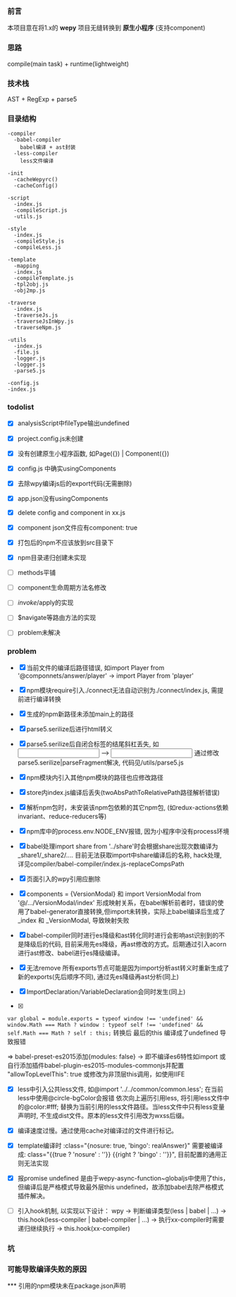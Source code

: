 ### 前言
本项目意在将1.x的 **wepy** 项目无缝转换到 **原生小程序** (支持component)

### 思路
compile(main task) + runtime(lightweight)

### 技术栈
AST + RegExp + parse5

### 目录结构
```
-compiler
  -babel-compiler
    babel编译 + ast封装
  -less-compiler
    less文件编译

-init
  -cacheWepyrc()
  -cacheConfig()

-script
  -index.js
  -compileScript.js
  -utils.js

-style
  -index.js
  -compileStyle.js
  -compileLess.js

-template
  -mapping
  -index.js
  -compileTemplate.js
  -tpl2obj.js
  -obj2mp.js

-traverse
  -index.js
  -traverseJs.js
  -traverseJsInWpy.js
  -traverseNpm.js

-utils
  -index.js
  -file.js
  -logger.js
  -logger.js
  -parse5.js

-config.js
-index.js
```

### todolist

- [x] analysisScript中fileType输出undefined

- [x] project.config.js未创建

- [x] 没有创建原生小程序函数, 如Page({}) | Component({})

- [x] config.js 中确实usingComponents

- [x] 去除wpy编译js后的export代码(无需删除)

- [x] app.json没有usingComponents

- [x] delete config and component in xx.js

- [x] component json文件应有component: true

- [x] 打包后的npm不应该放到src目录下

- [x] npm目录递归创建未实现

- [ ] methods平铺

- [ ] component生命周期方法名修改

- [ ] $invoke/$apply的实现

- [ ] $navigate等路由方法的实现

- [ ] problem未解决

### problem

- [x] 当前文件的编译后路径错误, 如import Player from '@componnets/answer/player' -> import Player from 'player'

- [x] npm模块require引入./connect无法自动识别为./connect/index.js, 需提前进行编译转换

- [x] 生成的npm新路径未添加main上的路径

- [x] parse5.serilize后进行html转义

- [x] parse5.serilize后自闭合标签的结尾斜杠丢失, 如<input /> --> <input >
  通过修改parse5.serilize|parseFragment解决, 代码见/utils/parse5.js

- [x] npm模块内引入其他npm模块的路径也应修改路径

- [x] store内index.js编译后丢失(twoAbsPathToRelativePath路径解析错误)

- [x] 解析npm包时，未安装该npm包依赖的其它npm包, (如redux-actions依赖invariant、reduce-reducers等)

- [x] npm库中的process.env.NODE_ENV报错, 因为小程序中没有process环境

- [x] babel处理import share from '../share'时会根据share出现次数编译为_share1/_share2/.... 目前无法获取import中share编译后的名称, hack处理, 详见compiler/babel-compiler/index.js-replaceCompsPath

- [x] 页面引入的wpy引用应删除

- [x] components = {VersionModal} 和 import VersionModal from '@/.../VersionModal/index' 形成映射关系，在babel解析前者时，错误的使用了babel-generator直接转换,但import未转换，实际上babel编译后生成了_index 和 _VersionModal, 导致映射失败

- [x] babel-compiler同时进行es降级和ast转化同时进行会影响ast识别到的不是降级后的代码, 目前采用先es降级，再ast修改的方式。后期通过引入acorn进行ast修改、babel进行es降级编译。

- [x] 无法remove 所有exports节点可能是因为import分析ast转义时重新生成了新的exports(先后顺序不同), 通过先es降级再ast分析(同上)

- [x] ImportDeclaration/VariableDeclaration会同时发生(同上)

- [x] 
`var global = module.exports = typeof window !== 'undefined' && window.Math === Math ? window : typeof self !== 'undefined' && self.Math === Math ? self : this;`
转换后 最后的this 编译成了undefined 导致报错

=> babel-preset-es2015添加{modules: false} -> 即不编译es6特性如import
  或自行添加插件babel-plugin-es2015-modules-commonjs并配置 "allowTopLevelThis": true
  或修改为非顶层this调用，如使用IIFE

- [x] less中引入公共less文件, 如@import '../../common/common.less'; 在当前less中使用@circle-bgColor会报错
  依次向上遍历引用less, 将引用less文件中的@color:#fff; 替换为当前引用的less文件路径。当less文件中只有less变量声明时, 不生成dist文件。原本的less文件引用改为wxss后缀。

- [x] 编译速度过慢。通过使用cache对编译过的文件进行标记。

- [x] template编译时 :class="{nosure: true, 'bingo': realAnswer}" 需要被编译成:
      class="{{true ? 'nosure' : ''}} {{right ? 'bingo' : ''}}", 目前配置的通用正则无法实现

- [x] 报promise undefined 是由于wepy-async-function~globaljs中使用了this，但编译后是严格模式导致最外层this undefined，故添加babel去除严格模式插件解决。

- [ ] 引入hook机制, 以实现以下设计：
      wpy -> 判断编译类型(less | babel | ...)
      -> this.hook(less-compiler | babel-compiler | ...)
      -> 执行xx-compiler时需要递归继续执行 -> this.hook(xx-compiler)
      



### 坑



### 可能导致编译失败的原因

*** 引用的npm模块未在package.json声明
